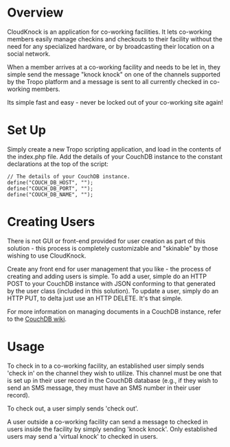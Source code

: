 Overview
========

CloudKnock is an application for co-working facilities. It lets co-working members easily manage checkins and checkouts to their facility without the need for any specialized hardware, or by broadcasting their location on a social network.

When a member arrives at a co-working facility and needs to be let in, they simple send the message "knock knock" on one of the channels supported by the Tropo platform and a message is sent to all currently checked in co-working members.

Its simple fast and easy - never be locked out of your co-working site again!

Set Up
======

Simply create a new Tropo scripting application, and load in the contents of the index.php file.  Add the details of your CouchDB instance to the constant declarations at the top of the script:

    // The details of your CouchDB instance.
    define("COUCH_DB_HOST", "");
    define("COUCH_DB_PORT", "");
    define("COUCH_DB_NAME", ""); 

Creating Users
==============

There is not GUI or front-end provided for user creation as part of this solution - this process is completely customizable and "skinable" by those wishing to use CloudKnock.  

Create any front end for user management that you like - the process of creating and adding users is simple.  To add a user, simple do an HTTP POST to your CouchDB instance with JSON conforming to that generated by the user class (included in this solution).  To update a user, simply do an HTTP PUT, to delta just use an HTTP DELETE.  It's that simple.

For more information on managing documents in a CouchDB instance, refer to the [CouchDB wiki](http://wiki.apache.org/couchdb/HTTP_Document_API).

Usage
=====

To check in to a co-working facility, an established user simply sends 'check in' on the channel they wish to utilize.  This channel must be one that is set up in their user record in the CouchDB database (e.g., if they wish to send an SMS message, they must have an SMS number in their user record).

To check out, a user simply sends 'check out'.

A user outside a co-working facility can send a message to checked in users inside the facility by simply sending 'knock knock'.  Only established users may send a 'virtual knock' to checked in users. 